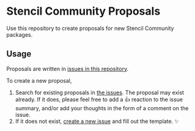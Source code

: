 # Stencil Community Proposals

Use this repository to create proposals for new Stencil Community packages.

## Usage

Proposals are written in [issues in this repository](https://github.com/stencil-community/proposals/issues).

To create a new proposal,

1. Search for existing proposals in [the issues](https://github.com/stencil-community/proposals/issues). The proposal may exist already. If it does, please feel free to add a :+1: reaction to the issue summary, and/or add your thoughts in the form of a comment on the issue.
1. If it does not exist, [create a new issue](https://github.com/stencil-community/proposals/issues/new) and fill out the template. :sparkles:
